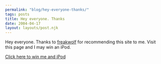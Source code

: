 ```yaml
---
permalink: "blog/hey-everyone-thanks/"
tags: posts
title: Hey everyone. Thanks
date: 2004-04-17
layout: layouts/post.njk
---
```


Hey everyone. Thanks to <a href="http://freakwolf.livejournal.com/" class="lj-user">freakwolf</a> for recommending this site to me. Visit this page and I may win an iPod. 

[Click here to win me and iPod][1]

 [1]: http://www.fan-builder.com/nym/wasson/
